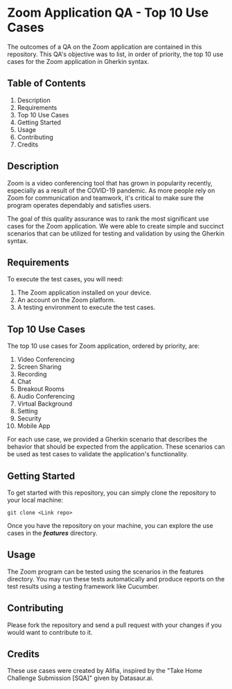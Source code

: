 # Zoom Application QA - Top 10 Use Cases
The outcomes of a QA on the Zoom application are contained in this repository. This QA's objective was to list, in order of priority, the top 10 use cases for the Zoom application in Gherkin syntax.

## Table of Contents
1. Description
2. Requirements 
3. Top 10 Use Cases
4. Getting Started
5. Usage
6. Contributing
7. Credits

## Description
Zoom is a video conferencing tool that has grown in popularity recently, especially as a result of the COVID-19 pandemic. As more people rely on Zoom for communication and teamwork, it's critical to make sure the program operates dependably and satisfies users.

The goal of this quality assurance was to rank the most significant use cases for the Zoom application. We were able to create simple and succinct scenarios that can be utilized for testing and validation by using the Gherkin syntax.

## Requirements
To execute the test cases, you will need:
1. The Zoom application installed on your device.
2. An account on the Zoom platform.
3. A testing environment to execute the test cases.

## Top 10 Use Cases
The top 10 use cases for Zoom application, ordered by priority, are:
1.  Video Conferencing
2.  Screen Sharing
3.  Recording
4.  Chat
5.  Breakout Rooms
6.  Audio Conferencing
7.  Virtual Background
8.  Setting
9.  Security 
10. Mobile App

For each use case, we provided a Gherkin scenario that describes the behavior that should be expected from the application. These scenarios can be used as test cases to validate the application's functionality.

## Getting Started
To get started with this repository, you can simply clone the repository to your local machine:
```
git clone <Link repo>
```
Once you have the repository on your machine, you can explore the use cases in the **_features_** directory.

## Usage
The Zoom program can be tested using the scenarios in the features directory. You may run these tests automatically and produce reports on the test results using a testing framework like Cucumber.

## Contributing
Please fork the repository and send a pull request with your changes if you would want to contribute to it.

## Credits
These use cases were created by Alifia, inspired by the "Take Home Challenge Submission [SQA]" given by Datasaur.ai.
